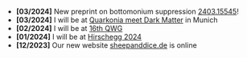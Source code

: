 - **[03/2024]** New preprint on bottomonium suppression [2403.15545](https://arxiv.org/abs/2403.15545)!
- **[03/2024]** I will be at [Quarkonia meet Dark Matter](https://indico.ph.tum.de/event/7422/) in Munich
- **[02/2024]** I will be at [16th QWG](https://indico.cern.ch/event/1226860/)
- **[01/2024]** I will be at [Hirschegg 2024](https://indico.gsi.de/event/18061/overview)
- **[12/2023]** Our new website [sheepanddice.de](https://sheepanddice.de) is online 
